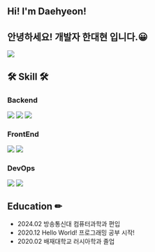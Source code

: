 
## Hi! I'm Daehyeon!




## 안녕하세요! 개발자 한대현 입니다.😀



![](https://github-stats-alpha.vercel.app/api/?username=choco5958&cc=000&tc=fff&ic=fff&bc=000)

## 🛠 Skill 🛠 

### Backend
<img src="https://img.shields.io/badge/PHP-777BB4?style=for-the-badge&logo=php&logoColor=white"> <img src="https://img.shields.io/badge/mysql-4479A1?style=for-the-badge&logo=mysql&logoColor=white">
<img src="https://img.shields.io/badge/Java-ED8B00?style=for-the-badge&logo=openjdk&logoColor=white">

### FrontEnd
<img src="https://img.shields.io/badge/javascript-F7DF1E?style=for-the-badge&logo=javascript&logoColor=black"> <img src="https://img.shields.io/badge/React-20232A?style=for-the-badge&logo=react&logoColor=61DAFB">

### DevOps
<img src="https://img.shields.io/badge/linux-FCC624?style=for-the-badge&logo=linux&logoColor=black"> <img src="https://img.shields.io/badge/aws-232F3E?style=for-the-badge&logo=amazonaws&logoColor=white">

## Education ✏
- 2024.02 방송통신대 컴퓨터과학과 편입
- 2020.12 Hello World! 프로그래밍 공부 시작!
- 2020.02 배재대학교 러시아학과 졸업
